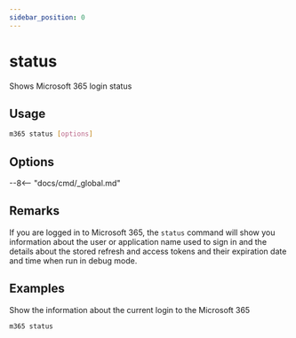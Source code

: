 ```yaml
---
sidebar_position: 0
---
```


# status

Shows Microsoft 365 login status

## Usage

```sh
m365 status [options]
```

## Options

--8<-- "docs/cmd/_global.md"

## Remarks

If you are logged in to Microsoft 365, the `status` command will show you information about the user or application name used to sign in and the details about the stored refresh and access tokens and their expiration date and time when run in debug mode.

## Examples

Show the information about the current login to the Microsoft 365

```sh
m365 status
```
